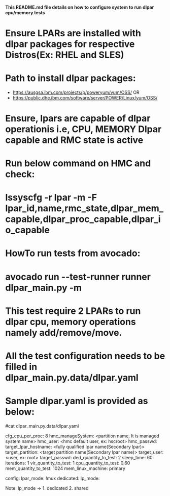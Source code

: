 #### This README.md file details on how to configure system to run dlpar cpu/memory tests ####
# Ensure LPARs are installed with dlpar packages for respective Distros(Ex: RHEL and SLES) #
# Path to install dlpar packages:
- https://ausgsa.ibm.com/projects/p/poweryum/yum/OSS/
OR
- https://public.dhe.ibm.com/software/server/POWER/Linux/yum/OSS/
#
# Ensure, lpars are capable of dlpar operationis i.e, CPU, MEMORY Dlpar capable and RMC state is active
# Run below command on HMC and check: 
# lssyscfg -r lpar -m <managed system name> -F lpar_id,name,rmc_state,dlpar_mem_capable,dlpar_proc_capable,dlpar_io_capable
#
# HowTo run tests from avocado:
# avocado run --test-runner runner dlpar_main.py -m <path for lpar.yaml>
#
# This test require 2 LPARs to run dlpar cpu, memory operations namely add/remove/move.
# All the test configuration needs to be filled in dlpar_main.py.data/dlpar.yaml
#
# Sample dlpar.yaml is provided as below:
#cat dlpar_main.py.data/dlpar.yaml

cfg_cpu_per_proc: 8
hmc_manageSystem:   <partition name, It is managed system name>
hmc_user:        <hmc default user, ex: hscroot>
hmc_passwd:      <hscroot password>
target_lpar_hostname: <fully qualified  lpar name(Secondary lpar)>
target_partition: <target partition name(Secondary lpar name)>
target_user: <user, ex: root>
target_passwd: <root password>
ded_quantity_to_test: 2
sleep_time: 60
iterations: 1
vir_quantity_to_test: 1
cpu_quantity_to_test: 0.60
mem_quantity_to_test: 1024
mem_linux_machine: primary

config:
    lpar_mode: !mux
        dedicated:
            lp_mode:

Note: lp_mode -> 1. dedicated
		 2. shared
